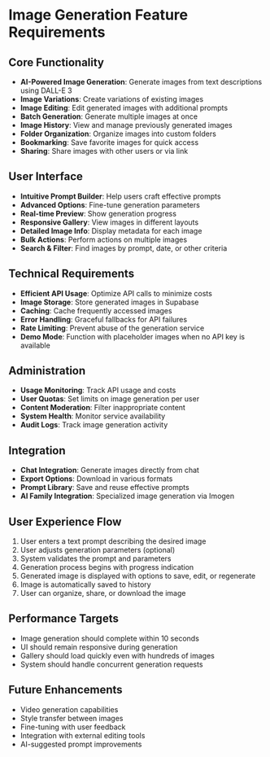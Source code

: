 # Image Generation Feature Requirements

## Core Functionality
- **AI-Powered Image Generation**: Generate images from text descriptions using DALL-E 3
- **Image Variations**: Create variations of existing images
- **Image Editing**: Edit generated images with additional prompts
- **Batch Generation**: Generate multiple images at once
- **Image History**: View and manage previously generated images
- **Folder Organization**: Organize images into custom folders
- **Bookmarking**: Save favorite images for quick access
- **Sharing**: Share images with other users or via link

## User Interface
- **Intuitive Prompt Builder**: Help users craft effective prompts
- **Advanced Options**: Fine-tune generation parameters
- **Real-time Preview**: Show generation progress
- **Responsive Gallery**: View images in different layouts
- **Detailed Image Info**: Display metadata for each image
- **Bulk Actions**: Perform actions on multiple images
- **Search & Filter**: Find images by prompt, date, or other criteria

## Technical Requirements
- **Efficient API Usage**: Optimize API calls to minimize costs
- **Image Storage**: Store generated images in Supabase
- **Caching**: Cache frequently accessed images
- **Error Handling**: Graceful fallbacks for API failures
- **Rate Limiting**: Prevent abuse of the generation service
- **Demo Mode**: Function with placeholder images when no API key is available

## Administration
- **Usage Monitoring**: Track API usage and costs
- **User Quotas**: Set limits on image generation per user
- **Content Moderation**: Filter inappropriate content
- **System Health**: Monitor service availability
- **Audit Logs**: Track image generation activity

## Integration
- **Chat Integration**: Generate images directly from chat
- **Export Options**: Download in various formats
- **Prompt Library**: Save and reuse effective prompts
- **AI Family Integration**: Specialized image generation via Imogen

## User Experience Flow
1. User enters a text prompt describing the desired image
2. User adjusts generation parameters (optional)
3. System validates the prompt and parameters
4. Generation process begins with progress indication
5. Generated image is displayed with options to save, edit, or regenerate
6. Image is automatically saved to history
7. User can organize, share, or download the image

## Performance Targets
- Image generation should complete within 10 seconds
- UI should remain responsive during generation
- Gallery should load quickly even with hundreds of images
- System should handle concurrent generation requests

## Future Enhancements
- Video generation capabilities
- Style transfer between images
- Fine-tuning with user feedback
- Integration with external editing tools
- AI-suggested prompt improvements

